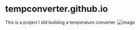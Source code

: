 # tempconverter.github.io

This is a project I did building a temperature converter. ![image](https://github.com/eganiard/tempconverter.github.io/assets/166179103/0cd1842d-5347-4367-b9b6-384a42614f57)
